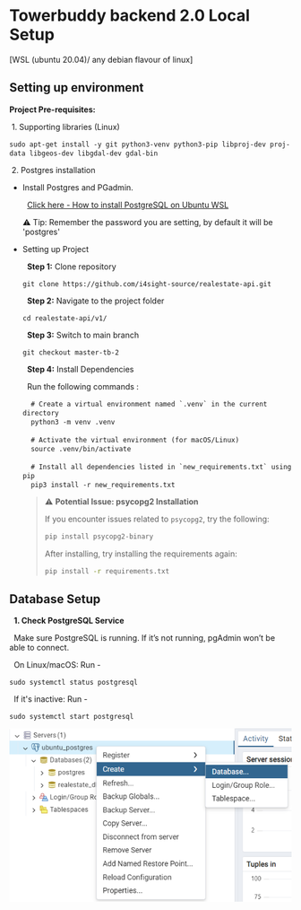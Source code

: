 
# Towerbuddy backend 2.0 Local Setup

[WSL (ubuntu 20.04)/ any debian flavour of linux]


## Setting up environment

**Project Pre-requisites:** 

&nbsp;1. Supporting libraries (Linux)

``` 
sudo apt-get install -y git python3-venv python3-pip libproj-dev proj-data libgeos-dev libgdal-dev gdal-bin 

```
&nbsp;2. Postgres installation

* Install Postgres and PGadmin.

    &nbsp;   [Click here - How to install PostgreSQL on Ubuntu WSL](https://www.youtube.com/watch?v=uq-QtZ5OdRM)

  ⚠️ Tip: Remember the password you are setting, by default it will be 'postgres'

* Setting up Project
 
  &nbsp;   **Step 1:** Clone repository
  ```
  git clone https://github.com/i4sight-source/realestate-api.git
  ```

  &nbsp;   **Step 2:** Navigate to the project folder
  ```
  cd realestate-api/v1/
  ```
  &nbsp;   **Step 3:** Switch to main branch
  ```
  git checkout master-tb-2
  ```
  &nbsp;   **Step 4:** Install Dependencies

  &nbsp; Run the following commands :  
  
  ```
    # Create a virtual environment named `.venv` in the current directory 
    python3 -m venv .venv

    # Activate the virtual environment (for macOS/Linux)
    source .venv/bin/activate
 
    # Install all dependencies listed in `new_requirements.txt` using pip
    pip3 install -r new_requirements.txt
   ```

    > ⚠️ **Potential Issue: psycopg2 Installation**
    >  
    > If you encounter issues related to `psycopg2`, try the following:
    >  
    > ```bash
    > pip install psycopg2-binary
    > ```
    >  
    > After installing, try installing the requirements again:
    >  
    > ```bash
    > pip install -r requirements.txt
    > ```

## Database Setup

&nbsp; **1. Check PostgreSQL Service**

  &nbsp;   Make sure PostgreSQL is running. If it’s not running, pgAdmin won’t be able to connect.
 
  &nbsp; On Linux/macOS: Run - 
  ```
  sudo systemctl status postgresql
  ```
  &nbsp; If it's inactive: Run - 
  ```
  sudo systemctl start postgresql
  ```
  ![Screenshot](db_create.png) 
  










